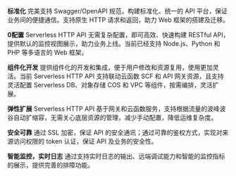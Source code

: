 **标准化**
完美支持 Swagger/OpenAPI 规范，构建标准化、统一的 API 平台，保证业务间的便捷通信。支持原生 HTTP 请求和返回，助力 Web 框架的搭建及迁移。 

**0配置**
Serverless HTTP API 无需复杂配置，即可高效、快速构建 RESTful API，提供默认的监控视图展示，助力业务上线。当前已经支持 Node.js、Python 和 PHP 等多语言的 Web 框架。 

**组件化开发**
提供组件化的开发和集成，便于用户修改和资源复用，使用更加灵活。当前 Serverless HTTP API 支持联动云函数 SCF 和 API 网关资源，且支持灵活配置 Serverless DB、对象存储 COS 和 VPC 等组件，按需编排，灵活扩展。 

**弹性扩展**
Serverless HTTP API 基于网关和云函数服务，支持根据流量的波峰波谷自动扩缩容，无需关心底层资源的管理，减少手动配置，降低运维复杂度。

**安全可靠**
通过 SSL 加密，保证 API 的安全通讯；通过可靠的鉴权方式，实现对来源访问权限的 token 认证，保证 API 及业务的安全性。 

**智能监控，实时日志**
通过支持实时日志的输出、远端调试能力和智能的监控指标的展示，提供完善的排障功能。


